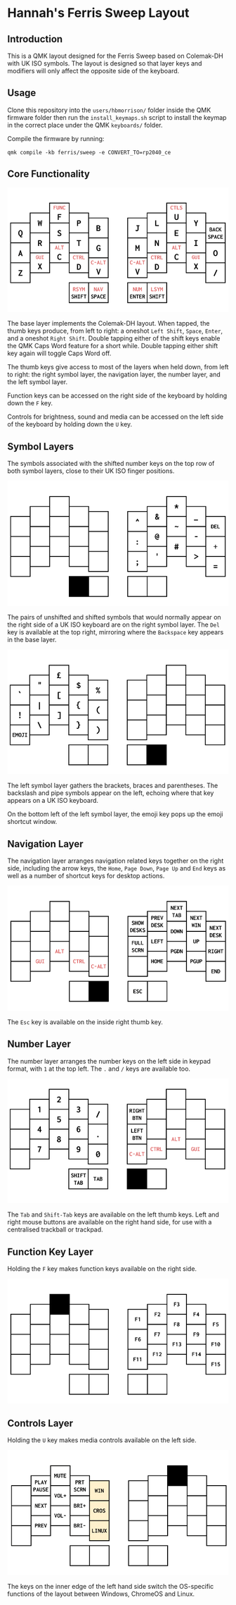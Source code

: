 # Hannah's Ferris Sweep Layout

## Introduction

This is a QMK layout designed for the Ferris Sweep based on Colemak-DH with UK
ISO symbols. The layout is designed so that layer keys and modifiers will only
affect the opposite side of the keyboard.

## Usage

Clone this repository into the `users/hbmorrison/` folder inside the QMK
firmware folder then run the `install_keymaps.sh` script to install the keymap
in the correct place under the QMK `keyboards/` folder.

Compile the firmware by running:

```
qmk compile -kb ferris/sweep -e CONVERT_TO=rp2040_ce
```

## Core Functionality

![Base Layer](assets/base.png)

The base layer implements the Colemak-DH layout. When tapped, the thumb keys
produce, from left to right: a oneshot `Left Shift`, `Space`, `Enter`, and a
oneshot `Right Shift`. Double tapping either of the shift keys enable the QMK
Caps Word feature for a short while. Double tapping either shift key again will
toggle Caps Word off.

The thumb keys give access to most of the layers when held down, from left to
right: the right symbol layer, the navigation layer, the number layer, and the
left symbol layer.

Function keys can be accessed on the right side of the keyboard by holding down
the `F` key.

Controls for brightness, sound and media can be accessed on the left side of the
keyboard by holding down the `U` key.

## Symbol Layers

The symbols associated with the shifted number keys on the top row of both
symbol layers, close to their UK ISO finger positions.

![Right Symbol Layer](assets/rsym.png)

The pairs of unshifted and shifted symbols that would normally appear on the
right side of a UK ISO keyboard are on the right symbol layer. The `Del` key is
available at the top right, mirroring where the `Backspace` key appears in the
base layer.

![Left Symbol Layer](assets/lsym.png)

The left symbol layer gathers the brackets, braces and parentheses. The
backslash and pipe symbols appear on the left, echoing where that key appears on
a UK ISO keyboard.

On the bottom left of the left symbol layer, the emoji key pops up the emoji
shortcut window.

## Navigation Layer

The navigation layer arranges navigation related keys together on the right
side, including the arrow keys, the `Home`, `Page Down`, `Page Up` and `End`
keys as well as a number of shortcut keys for desktop actions.

![Navigation Layer](assets/nav.png)

The `Esc` key is available on the inside right thumb key.

## Number Layer

The number layer arranges the number keys on the left side in keypad format,
with `1` at the top left. The `.` and `/` keys are available too.

![Number Layer](assets/num.png)

The `Tab` and `Shift-Tab` keys are available on the left thumb keys. Left and
right mouse buttons are available on the right hand side, for use with a
centralised trackball or trackpad.

## Function Key Layer

Holding the `F` key makes function keys available on the right side.

![Function Key Layer](assets/function.png)

## Controls Layer

Holding the `U` key makes media controls available on the left side.

![Controls Layer](assets/controls.png)

The keys on the inner edge of the left hand side switch the OS-specific
functions of the layout between Windows, ChromeOS and Linux.
